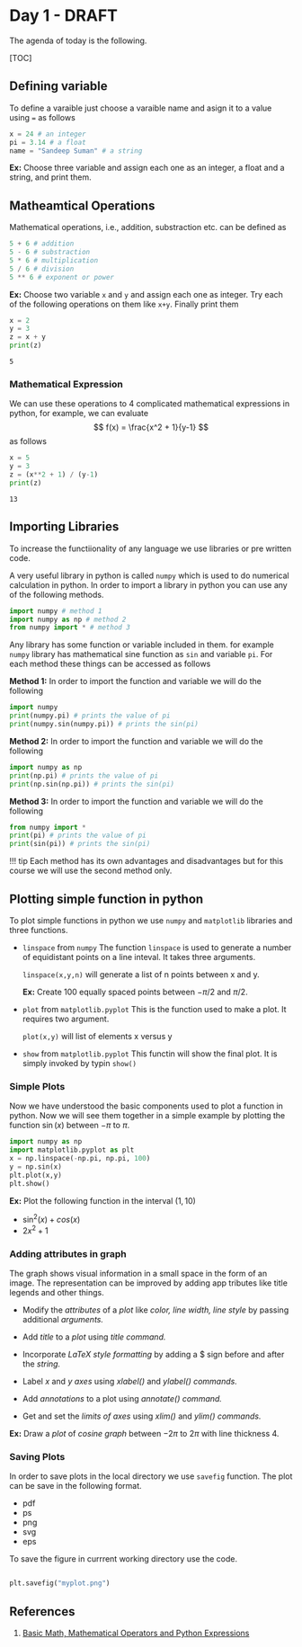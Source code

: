 # Day 1 - DRAFT 

The agenda of today is the following.

[TOC]

## Defining variable

To define a varaible just choose a varaible name and asign it to a value using `=` as follows

``` python
x = 24 # an integer
pi = 3.14 # a float
name = "Sandeep Suman" # a string
```

**Ex:** Choose three variable and assign each one as an integer, a float and a string, and print them.

## Matheamtical Operations

Mathematical operations, i.e., addition, substraction etc. can be defined as 

``` python
5 + 6 # addition
5 - 6 # substraction
5 * 6 # multiplication
5 / 6 # division
5 ** 6 # exponent or power
```

**Ex:** Choose two variable `x` and `y` and assign each one as integer. Try each of the following operations on them like `x+y`. Finally print them

``` python
x = 2 
y = 3
z = x + y
print(z)
```

```
5
```

### Mathematical Expression

We can use these operations to 4 complicated mathematical expressions in python, for example, we can evaluate 
$$ f(x) = \frac{x^2 + 1}{y-1} $$
as follows

``` python 
x = 5 
y = 3
z = (x**2 + 1) / (y-1)
print(z)
```

```
13
```

## Importing Libraries

To increase the functiionality of any language we use libraries or pre written code. 

A very useful library in python is called `numpy` which is used to do numerical calculation in python. In order to import a library in python you can use any of the following methods.

``` python
import numpy # method 1 
import numpy as np # method 2
from numpy import * # method 3
```

Any library has some function or variable included in them. for example `numpy` library has mathematical sine function as `sin` and variable `pi`. For each method these things can be accessed as follows

**Method 1:** In order to import the function and variable we will do the following 

``` python
import numpy
print(numpy.pi) # prints the value of pi
print(numpy.sin(numpy.pi)) # prints the sin(pi)
```

**Method 2:** In order to import the function and variable we will do the following 

``` python
import numpy as np
print(np.pi) # prints the value of pi
print(np.sin(np.pi)) # prints the sin(pi)
```

**Method 3:** In order to import the function and variable we will do the following 

``` python
from numpy import *
print(pi) # prints the value of pi
print(sin(pi)) # prints the sin(pi)
```

!!! tip
    Each method has its own advantages and disadvantages but for this course we will use the second method only.

## Plotting simple function in python

To plot simple functions in python we use `numpy` and `matplotlib` libraries and three functions. 

- `linspace` from `numpy`
    The function `linspace` is used to generate a number of equidistant points on a line inteval. It takes three arguments.

    `linspace(x,y,n)` will generate a list of n points between x and y.

    **Ex:** Create 100 equally spaced points between $-\pi/2$ and $\pi/2.$

- `plot` from `matplotlib.pyplot` 
    This is the function used to make a plot. It requires two argument.

    `plot(x,y)` will list of elements x versus y

- `show` from `matplotlib.pyplot`
    This functin will show the final plot. It is simply invoked by typin `show()`

### Simple Plots

Now we have understood the basic components used to plot a function in python. Now we will see them together in a simple example by plotting the function $\sin(x)$ between $-\pi$ to $\pi$. 

``` python
import numpy as np
import matplotlib.pyplot as plt
x = np.linspace(-np.pi, np.pi, 100)
y = np.sin(x)
plt.plot(x,y)
plt.show()
```

**Ex:** Plot the following function in the interval $(1,10)$

- $\sin^2(x) + cos(x)$
- $2x^2 + 1$ 

### Adding attributes in graph

The graph shows visual information in a small space in the form of an image. The representation can be improved by adding app tributes like title legends and other things.

- Modify the *attributes* of a *plot* like *color, line width, line style* by passing additional *arguments.*

- Add *title* to a *plot* using *title command.*

- Incorporate *LaTeX style formatting* by adding a $ sign before and after the *string.*

- Label *x* and *y* *axes* using *xlabel()* and *ylabel() commands.*

- Add *annotations* to a plot using *annotate() command.*

- Get and set the *limits of axes* using *xlim()* and *ylim() commands.*

**Ex:** Draw a *plot* of *cosine graph* between $-2\pi$ to $2\pi$ with line thickness $4$.

### Saving Plots

In order to save plots in the local directory we use `savefig` function. The plot can be save in the following format. 

- pdf 
- ps 
- png 
- svg 
- eps

To save the figure in currrent working directory use the code. 

``` python 

plt.savefig("myplot.png")
```


## References

1. [Basic Math, Mathematical Operators and Python Expressions](https://www.youtube.com/watch?v=Os4gZUI1ZlM)


<!-- will be deleted later 
##### And the answers,

(1).To save a plot, we use the *savefig() function.*

(2).If we save a file without complete path, it gets saved in the current *working directory.*

##### (1.5):- Multiple plots

##### In this tutorial, we have learn about,

(1).Draw *multiple plots* which are *overlaid.*

(2).Use the *figure command.*

(3).Use the *legend command.*

(4).Switch between the *plots* and perform some *operations* on each of them like saving the *plots.*

##### some question

(1).What *command* is used to get individual *plots* separately?

(2).What will be the *command* to identify *sine* and *cosine curve?*
##### And the answers,

(1).The *command "figure()"* can get us the individual *plots* separately.

(2).*legend* inside *brackets* inside *square* *brackets* inside *inverted commas sin(x) comma inside inverted commas cos(x)*

##### (1.6):- Subplots

##### In this tutorial, we have learn about

(1).*subplots* and to *switch* between them.

##### some question

(1).Which of the following is correct?

-*subplot* inside *brackets numRows comma numCols, plotNum*

-*subplot* inside *brackets numRows comma numCols*

-*subplot* inside *brackets numCols comma numRows*

##### And the answers,

(1).The subplot command takes three arguments namely the number of rows, number of columns and the plot number.

##### (1.7):- Additional Features of IPython.

##### In this tutorial, we have learn about

(1).Retrieve the *history* using *percentage history command.* 

(2). View only a part of *history* by passing argument to *percentage history command.*

(3). Save the required lines of code in required order using *percentage save command.* 4. Use *'percentage run space hypen i'* command to run a saved script

##### some question:-

(1).How do you save the command lines 2 3 4 5 7 9 10 11?

*percentage save <filename> 2-5 7 9 hyphen 11*

*percentage save <filename> 2 hyphen 11*

*percentage save <filename>*

*percentage save 2 hyphen 5 7 9 hyphen 11*

(2).Which is the command to run the script?

*Percentage execute <script name>*

*percentage run hyphen i <script name>*

*percentage run <script name>*

*percentage execute hyphen i <script name>*

##### And the answers,

(1).To save the commands 2 3 4 5 7 9 10 11, we issue the *command percentage save <filename> 2 hyphen 5 space 7 space 9 hyphen 11*

(2).To run the script we use *percentage run space hyphen i <scriptname>

--> 